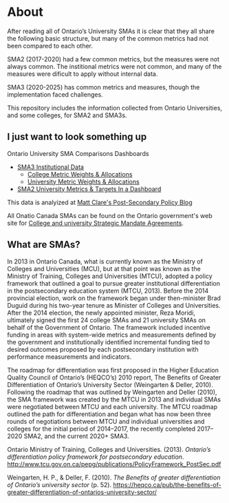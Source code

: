 # About
After reading all of Ontario’s University SMAs it is clear that they all share the following basic structure, but many of the common metrics had not been compared to each other.

SMA2 (2017-2020) had a few common metrics, but the measures were not always common. The institional metrics were not common, and many of the measures were dificult to apply without internal data.

SMA3 (2020-2025) has common metrics and measures, though the implementation faced challenges.

This repository includes the information collected from Ontario Universities, and some colleges, for SMA2 and SMA3s.

## I just want to look something up
Ontario University SMA Comparisons Dashboards

* [SMA3 Institutional Data](https://mattclare.ca/pse-policy/category/data-dashboard/)
  * [College Metric Weights & Allocations](https://mattclare.ca/pse-policy/2020/sma3-college-metric-weights-and-allocations-dashboard/)
  * [University Metric Weights & Allocations](https://mattclare.ca/pse-policy/2020/sma3-institutional-metric-weights-and-allocations-dashboard/)
* [SMA2 University Metrics & Targets In a Dashboard](https://mattclare.ca/pse-policy/2019/sma2-metrics-and-targets/)

This data is analyized at [Matt Clare's Post-Secondary Policy Blog](https://mattclare.ca/pse-policy/)

All Onatio Canada SMAs can be found on the Ontario government's web site for [College and university Strategic Mandate Agreements](https://www.ontario.ca/page/all-college-and-university-strategic-mandate-agreements).

## What are SMAs?

In 2013 in Ontario Canada, what is currently known as the Ministry of Colleges and Universities (MCU), but at that point was known as the Ministry of Training, Colleges and Universities (MTCU), adopted a policy framework that outlined a goal to pursue greater institutional differentiation in the postsecondary education system (MTCU, 2013). Before the 2014 provincial election, work on the framework began under then-minister Brad Duguid during his two-year tenure as Minister of Colleges and Universities. After the 2014 election, the newly appointed minister, Reza Moridi, ultimately signed the first 24 college SMAs and 21 university SMAs on behalf of the Government of Ontario. The framework included incentive funding in areas with system-wide metrics and measurements defined by the government and institutionally identified incremental funding tied to desired outcomes proposed by each postsecondary institution with performance measurements and indicators.

The roadmap for differentiation was first proposed in the Higher Education Quality Council of Ontario’s (HEQCO’s) 2010 report, The Benefits of Greater Differentiation of Ontario’s University Sector (Weingarten & Deller, 2010). Following the roadmap that was outlined by Weingarten and Deller (2010), the SMA framework was created by the MTCU in 2013 and individual SMAs were negotiated between MTCU and each university. The MTCU roadmap outlined the path for differentiation and began what has now been three rounds of negotiations between MTCU and individual universities and colleges for the initial period of 2014–2017, the recently completed 2017–2020 SMA2, and the current 2020+ SMA3.

Ontario Ministry of Training, Colleges and Universities. (2013). *Ontario’s differentiation policy framework for postsecondary education*. http://www.tcu.gov.on.ca/pepg/publications/PolicyFramework_PostSec.pdf

Weingarten, H. P., & Deller, F. (2010). *The Benefits of greater differentiation of Ontario’s university sector* (p. 52). https://heqco.ca/pub/the-benefits-of-greater-differentiation-of-ontarios-university-sector/
